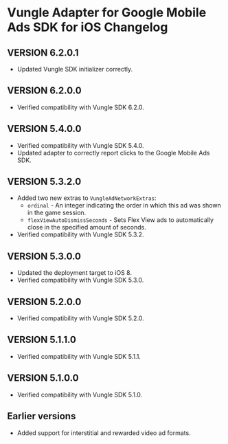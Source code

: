# Vungle Adapter for Google Mobile Ads SDK for iOS Changelog

## VERSION 6.2.0.1
- Updated Vungle SDK initializer correctly.

## VERSION 6.2.0.0
- Verified compatibility with Vungle SDK 6.2.0.

## VERSION 5.4.0.0
- Verified compatibility with Vungle SDK 5.4.0.
- Updated adapter to correctly report clicks to the Google Mobile Ads SDK.

## VERSION 5.3.2.0
- Added two new extras to `VungleAdNetworkExtras`:
  - `ordinal` - An integer indicating the order in which this ad was shown in
    the game session.
  - `flexViewAutoDismissSeconds` - Sets Flex View ads to automatically close in
    the specified amount of seconds.
- Verified compatibility with Vungle SDK 5.3.2.

## VERSION 5.3.0.0
- Updated the deployment target to iOS 8.
- Verified compatibility with Vungle SDK 5.3.0.

## VERSION 5.2.0.0
- Verified compatibility with Vungle SDK 5.2.0.

## VERSION 5.1.1.0
- Verified compatibility with Vungle SDK 5.1.1.

## VERSION 5.1.0.0
- Verified compatibility with Vungle SDK 5.1.0.

## Earlier versions
- Added support for interstitial and rewarded video ad formats.
